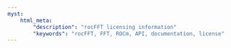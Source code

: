 ```yaml
---
myst:
    html_meta:
        "description": "rocFFT licensing information"
        "keywords": "rocFFT, FFT, ROCm, API, documentation, license"
---
```


```{include} ../LICENSE.md
```
